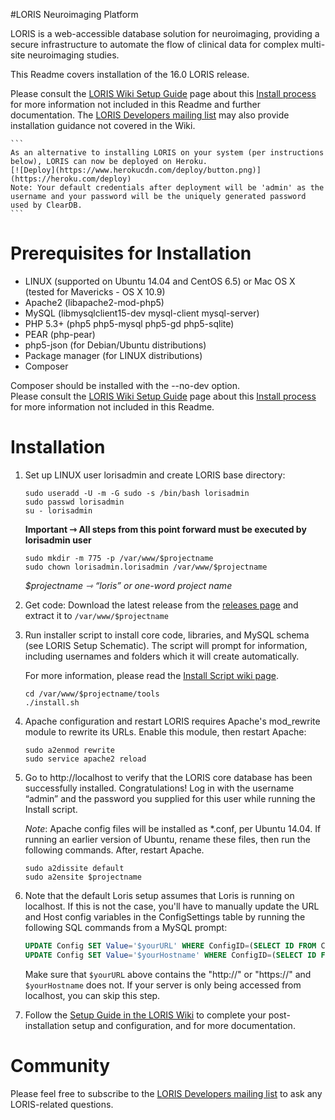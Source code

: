 #LORIS Neuroimaging Platform

LORIS is a web-accessible database solution for neuroimaging, providing a secure infrastructure to automate the flow of clinical data for complex multi-site neuroimaging studies.

This Readme covers installation of the 16.0 LORIS release.

Please consult the [LORIS Wiki Setup Guide](https://github.com/aces/Loris/wiki/Setup) page about this [Install process](https://github.com/aces/Loris/wiki/Install-Script) for more information not included in this Readme and further documentation.  The [LORIS Developers mailing list](http://www.bic.mni.mcgill.ca/mailman/listinfo/loris-dev) may also provide installation guidance not covered in the Wiki. 

    ```
    As an alternative to installing LORIS on your system (per instructions below), LORIS can now be deployed on Heroku.  
    [![Deploy](https://www.herokucdn.com/deploy/button.png)](https://heroku.com/deploy)
    Note: Your default credentials after deployment will be 'admin' as the username and your password will be the uniquely generated password used by ClearDB.
    ```

# Prerequisites for Installation

 * LINUX (supported on Ubuntu 14.04 and CentOS 6.5) or Mac OS X (tested for Mavericks - OS X 10.9)
 * Apache2 (libapache2-mod-php5)
 * MySQL (libmysqlclient15-dev mysql-client mysql-server)
 * PHP 5.3+ (php5 php5-mysql php5-gd php5-sqlite)
 * PEAR (php-pear)
 * php5-json (for Debian/Ubuntu distributions)
 * Package manager (for LINUX distributions)
 * Composer

Composer should be installed with the --no-dev option.  
Please consult the [LORIS Wiki Setup Guide](https://github.com/aces/Loris/wiki/Setup) page about this [Install process](https://github.com/aces/Loris/wiki/Install-Script) for more information not included in this Readme. 

# Installation

1. Set up LINUX user lorisadmin and create LORIS base directory:

    ```
    sudo useradd -U -m -G sudo -s /bin/bash lorisadmin
    sudo passwd lorisadmin
    su - lorisadmin
    ```

    <b>Important ⇾ All steps from this point forward must be executed by lorisadmin user</b>

    ```
    sudo mkdir -m 775 -p /var/www/$projectname
    sudo chown lorisadmin.lorisadmin /var/www/$projectname
    ```

    <i>$projectname ⇾ “loris” or one-word project name</i>

2. Get code:
    Download the latest release from the [releases page](https://github.com/aces/Loris/releases) and
    extract it to `/var/www/$projectname`

3. Run installer script to install core code, libraries, and MySQL schema (see LORIS Setup Schematic). The script will prompt for information, including usernames and folders which it will create automatically.

    For more information, please read the [Install Script wiki page](https://github.com/aces/Loris/wiki/Install-Script).

    ```
    cd /var/www/$projectname/tools
    ./install.sh
    ```

4. Apache configuration and restart 
LORIS requires Apache's mod_rewrite module to rewrite its URLs. Enable this module, then restart Apache: 

    ```
    sudo a2enmod rewrite
    sudo service apache2 reload
    ```

5. Go to http://localhost to verify that the LORIS core database has been successfully installed. Congratulations!
Log in with the username “admin” and the password you supplied for this user while running the Install script.

    _Note_: Apache config files will be installed as *.conf, per Ubuntu 14.04. If running an earlier version of Ubuntu, rename these files, then run the following commands. After, restart Apache.


    ```
    sudo a2dissite default
    sudo a2ensite $projectname
    ```
6. Note that the default Loris setup assumes that Loris is running on localhost. If this
is not the case, you'll have to manually update the URL and Host config variables in the
ConfigSettings table by running the following SQL commands from a MySQL prompt:

    ```SQL
    UPDATE Config SET Value='$yourURL' WHERE ConfigID=(SELECT ID FROM ConfigSettings WHERE Name='url');
    UPDATE Config SET Value='$yourHostname' WHERE ConfigID=(SELECT ID FROM ConfigSettings WHERE Name='host');
    ```

    Make sure that `$yourURL` above contains the "http://" or "https://" and `$yourHostname` does not. If your server is only being accessed from localhost, you can skip this step.

7. Follow the [Setup Guide in the LORIS Wiki](https://github.com/aces/Loris/wiki/Setup) to complete your post-installation setup and configuration, and for more documentation.

# Community
Please feel free to subscribe to the [LORIS Developers mailing list](http://www.bic.mni.mcgill.ca/mailman/listinfo/loris-dev) to ask any LORIS-related questions.
